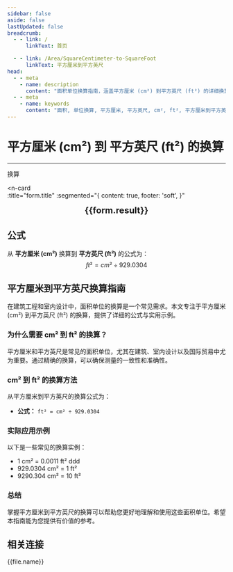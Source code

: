```yaml
---
sidebar: false
aside: false
lastUpdated: false
breadcrumb:
  - - link: /
      linkText: 首页

  - - link: /Area/SquareCentimeter-to-SquareFoot
      linkText: 平方厘米到平方英尺
head:
  - - meta
    - name: description
      content: "面积单位换算指南，涵盖平方厘米 (cm²) 到平方英尺 (ft²) 的详细换算公式与说明。"
  - - meta
    - name: keywords
      content: "面积, 单位换算, 平方厘米, 平方英尺, cm², ft², 平方厘米到平方英尺, 面积换算指南, 平方厘米到平方英尺换算, 平方厘米转平方英尺, cm²到ft²换算, 平方厘米平方英尺转换, 面积单位换算, 平方厘米换算平方英尺, 平方英尺平方厘米换算, cm²转ft², 平方厘米到平方英尺转换器, 面积换算工具, 平方厘米平方英尺计算, 平方英尺换算平方厘米, ft²到cm²换算, 面积单位转换, 平方厘米平方英尺对照, 平方英尺平方厘米计算器, 面积换算公式, 平方厘米转换平方英尺, 平方英尺换算器, 平方厘米计算平方英尺, cm²平方英尺换算, 面积单位对照表, 平方厘米到平方英尺公式, 平方英尺面积换算, 平方厘米平方英尺转换工具, 面积换算计算器, cm²转换ft², 平方厘米平方英尺换算表"
---
```

# 平方厘米 (cm²) 到 平方英尺 (ft²) 的换算
---
<script setup>
import { onMounted, reactive, inject, ref } from 'vue'
import { NButton, NForm, NFormItem, NInput, NInputNumber, NSelect, NCard, useMessage,NGrid ,NGi } from 'naive-ui'
import { defineClientComponent } from 'vitepress'
import { Area } from '../../files';
const seoKey = [
  '平方厘米到平方英尺换算',
  '平方厘米转平方英尺',
  'cm²到ft²换算',
  '平方厘米平方英尺转换',
  '面积单位换算',
  '平方厘米换算平方英尺',
  '平方英尺平方厘米换算',
  'cm²转ft²',
  '平方厘米到平方英尺转换器',
  '面积换算工具',
  '平方厘米平方英尺计算',
  '平方英尺换算平方厘米',
  'ft²到cm²换算',
  '面积单位转换',
  '平方厘米平方英尺对照',
  '平方英尺平方厘米计算器',
  '面积换算公式',
  '平方厘米转换平方英尺',
  '平方英尺换算器',
  '平方厘米计算平方英尺',
  'cm²平方英尺换算',
  '面积单位对照表',
  '平方厘米到平方英尺公式',
  '平方英尺面积换算',
  '平方厘米平方英尺转换工具',
  '面积换算计算器',
  'cm²转换ft²',
  '平方厘米平方英尺换算表'
]

const convert = inject('convert')

const form = reactive({
  number: null,
  result: '',
  title: '平方厘米 (cm²) 到 平方英尺 (ft²) 的换算',
})

const convertHandler = () => {
  if (form.number !== null && !isNaN(form.number)) {
    const convertedValue = parseFloat(form.number) / 929.0304
    form.result = `${form.number}cm² = ${convertedValue.toFixed(4)}ft²`
  } else {
    form.result = '请输入有效的数值。'
  }
}
</script>

<n-form size="large" :model="form">
  <n-form-item label="平方厘米 (cm²)">
    <n-input-number v-model:value="form.number" placeholder="输入平方厘米" style="width: 100%" />
  </n-form-item>
  <n-form-item>
    <n-button type="info" @click="convertHandler" block>换算</n-button>
  </n-form-item>
</n-form>

<n-card  
  :title="form.title"
  :segmented="{
    content: true,
    footer: 'soft',
  }"
>
  <div  style="text-align:center;font-size:20px;">
    <strong>{{form.result}}</strong>
  </div>
    <template #footer>
    <div>
      <span v-for="item of seoKey">{{item}}，</span>
    </div>
  </template>
</n-card>

## 公式

从 **平方厘米 (cm²)** 换算到 **平方英尺 (ft²)** 的公式为：
$$ ft² = cm² \div 929.0304 $$

## 平方厘米到平方英尺换算指南

在建筑工程和室内设计中，面积单位的换算是一个常见需求。本文专注于平方厘米 (cm²) 到平方英尺 (ft²) 的换算，提供了详细的公式与实用示例。

### 为什么需要 cm² 到 ft² 的换算？

平方厘米和平方英尺是常见的面积单位，尤其在建筑、室内设计以及国际贸易中尤为重要。通过精确的换算，可以确保测量的一致性和准确性。

### cm² 到 ft² 的换算方法

从平方厘米到平方英尺的换算公式为：

- **公式：** `ft² = cm² ÷ 929.0304`

### 实际应用示例

以下是一些常见的换算实例：

- 1 cm² = 0.0011 ft²
ddd
- 929.0304 cm² = 1 ft²
- 9290.304 cm² = 10 ft²

### 总结

掌握平方厘米到平方英尺的换算可以帮助您更好地理解和使用这些面积单位。希望本指南能为您提供有价值的参考。

## 相关连接
<n-grid x-gap="12" :cols="2">
  <n-gi v-for="(file, index) in Area" :key="index">
    <n-button
      text
      tag="a"
      :href="file.path"
      type="info"
    >
      {{file.name}}
    </n-button>
  </n-gi>
</n-grid>